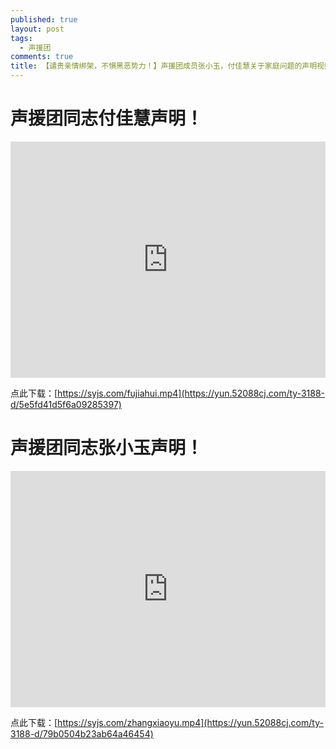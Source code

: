 ```yaml
---
published: true
layout: post
tags:
  - 声援团
comments: true
title: 【谴责亲情绑架，不惧黑恶势力！】声援团成员张小玉，付佳慧关于家庭问题的声明视频！！
---
```


# 声援团同志付佳慧声明！

<div style="width: 100%; height: 0px; position: relative; padding-bottom: 75.000%;"><iframe src="https://yun.52088cj.com/ty-3188-h5/5e5fd41d5f6a09285397" frameborder="0" width="100%" height="100%" allowfullscreen style="width: 100%; height: 100%; position: absolute;"></iframe></div>

点此下载：[https://syjs.com/fujiahui.mp4](https://yun.52088cj.com/ty-3188-d/5e5fd41d5f6a09285397)

# 声援团同志张小玉声明！

<div style="width: 100%; height: 0px; position: relative; padding-bottom: 75.000%;"><iframe src="https://yun.52088cj.com/ty-3188-h5/79b0504b23ab64a46454" frameborder="0" width="100%" height="100%" allowfullscreen style="width: 100%; height: 100%; position: absolute;"></iframe></div>

点此下载：[https://syjs.com/zhangxiaoyu.mp4](https://yun.52088cj.com/ty-3188-d/79b0504b23ab64a46454)
